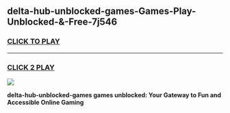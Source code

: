 
## delta-hub-unblocked-games-Games-Play-Unblocked-&-Free-7j546
<h3>
<a href="https://premium76.site?title=delta-hub-unblocked-games&ref=24A">CLICK TO PLAY</a></h3>
<hr>

<h3>
<a href="https://premium76.site?title=delta-hub-unblocked-games&ref=24A">CLICK 2 PLAY</a>
  
</h3>

<a href="https://premium76.site?title=delta-hub-unblocked-games&ref=24A"><img src="https://clearcache.store/games.png"></a>


**delta-hub-unblocked-games games unblocked: Your Gateway to Fun and Accessible Online Gaming**
